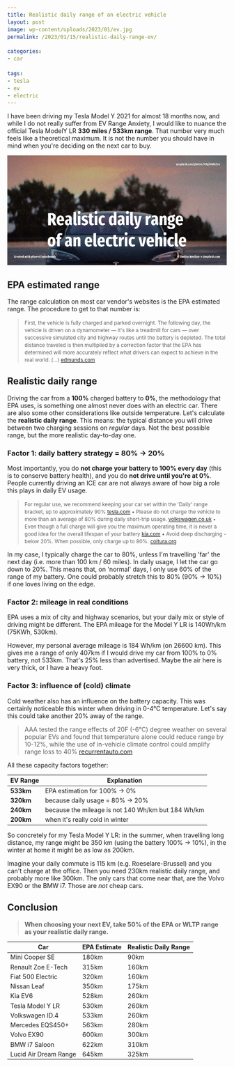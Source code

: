 ```yaml
---
title: Realistic daily range of an electric vehicle
layout: post
image: wp-content/uploads/2023/01/ev.jpg
permalink: /2023/01/15/realistic-daily-range-ev/

categories:
- car

tags:
- tesla
- ev
- electric
---
```

I have been driving my Tesla Model Y 2021 for almost 18 months now, 
and while I do not really suffer from EV Range Anxiety, 
I would like to nuance the official Tesla ModelY LR **330 miles / 533km range**. 
That number very much feels like a theoretical maximum. It is not the number you should have in mind when you're deciding on the next car to buy.

![](/wp-content/uploads/2023/01/ev.jpg)

## EPA estimated range

The range calculation on most car vendor's websites is the EPA estimated range. The procedure to get to that number is:

> <small>First, the vehicle is fully charged and parked overnight. The following day, the vehicle is driven on a dynamometer — it's like a treadmill for cars — over successive simulated city and highway routes until the battery is depleted. The total distance traveled is then multiplied by a correction factor that the EPA has determined will more accurately reflect what drivers can expect to achieve in the real world. (...)
> [edmunds.com](https://www.edmunds.com/car-news/electric-car-range-and-consumption-epa-vs-edmunds.html)</small>

## Realistic daily range
Driving the car from a **100%** charged battery to **0%**, the methodology that EPA uses, is something one almost never does with an electric car. There are also some other considerations like outside temperature. Let's calculate the **realistic daily range**. This means: the typical distance you will drive between two charging sessions on _regular_ days. Not the best possible range, but the more realistic day-to-day one.

### Factor 1: daily battery strategy = 80% &rarr; 20% 
Most importantly, you do **not charge your battery to 100% every day** (this is to conserve battery health), and you do **not drive until you're at 0%**. People currently driving an ICE car are not always aware of how big a role this plays in daily EV usage.

> <small>For regular use, we recommend keeping your car set within the 'Daily' range bracket, up to approximately 90% [tesla.com](https://www.tesla.com/support/home-charging-installation/faq) &bull; Please do not charge the vehicle to more than an average of 80% during daily short-trip usage. [volkswagen.co.uk](https://www.volkswagen.co.uk/en/electric-and-hybrid/should-you-go-electric/servicing/battery-maintenance-and-waranty.html) &bull; Even though a full charge will give you the maximum operating time, it is never a good idea for the overall lifespan of your battery [kia.com](https://www.kia.com/dm/discover-kia/ask/how-to-extend-ev-battery-life.html) &bull; Avoid deep discharging - below 20%. When possible, only charge up to 80%. [coltura.org](https://www.coltura.org/electric-car-battery-life)</small>

In my case, I typically charge the car to 80%, unless I'm travelling 'far' the next day (i.e. more than 100 km / 60 miles). In daily usage, I let the car go down to 20%. This means that, on 'normal' days, I only use 60% of the range of my battery. One could probably stretch this to 80% (90% &rarr; 10%) if one loves living on the edge.

### Factor 2: mileage in real conditions
EPA uses a mix of city and highway scenarios, but your daily mix or style of driving might be different. The EPA mileage for the Model Y LR is 140Wh/km (75KWh, 530km). 

However, my personal average mileage is 184 Wh/km (on 26600 km). This gives me a range of only 407km if I would drive my car from 100% to 0% battery, not 533km. That's 25% less than advertised. Maybe the air here is very thick, or I have a heavy foot.

### Factor 3: influence of (cold) climate
Cold weather also has an influence on the battery capacity. This was certainly noticeable this winter when driving in 0-4&deg;C temperature. Let's say this could take another 20% away of the range.

> AAA tested the range effects of 20F (-6&deg;C) degree weather on several popular EVs and found that temperature alone could reduce range by 10-12%, while the use of in-vehicle climate control could amplify range loss to 40%
> [recurrentauto.com](https://www.recurrentauto.com/research/how-temperature-affects-ev-range)

All these capacity factors together:

| EV Range  | Explanation                                        |
|-----------|----------------------------------------------------|
| **533km** | EPA estimation for 100% &rarr; 0%                  |
| **320km** | because daily usage = 80% &rarr; 20%               |
| **240km** | because the mileage is not 140 Wh/km but 184 Wh/km |
| **200km** | when it's really cold in winter                    |

So concretely for my Tesla Model Y LR: in the summer, when travelling long distance, my range might be 350 km (using the battery 100% &rarr; 10%), in the winter at home it might be as low as 200km.

Imagine your daily commute is 115 km (e.g. Roeselare-Brussel) and you can't charge at the office. Then you need 230km realistic daily range, and probably more like 300km. The only cars that come near that, are the Volvo EX90 or the BMW i7. Those are _not_ cheap cars.

## Conclusion

> **When choosing your next EV, take 50% of the EPA or WLTP range as your realistic daily range.** 

| Car                   | EPA Estimate | Realistic Daily Range |
|-----------------------|--------------|-----------------------|
| Mini Cooper SE        | 180km        | 90km                  |
| Renault Zoe E-Tech    | 315km        | 160km                 |
| Fiat 500 Electric     | 320km        | 160km                 |
| Nissan Leaf           | 350km        | 175km                 |
| Kia EV6               | 528km        | 260km                 |
| Tesla Model Y LR      | 530km        | 260km                 |
| Volkswagen ID.4       | 533km        | 260km                 |
| Mercedes EQS450+      | 563km        | 280km                 |
| Volvo EX90            | 600km        | 300km                 |
| BMW i7 Saloon         | 622km        | 310km                 |
| Lucid Air Dream Range | 645km        | 325km                 |

